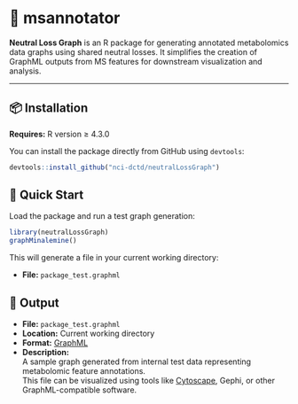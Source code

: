 # 🧪 msannotator

**Neutral Loss Graph** is an R package for generating annotated metabolomics data graphs using shared neutral losses. It simplifies the creation of GraphML outputs from MS features for downstream visualization and analysis.

---

## 📦 Installation

**Requires:** R version ≥ 4.3.0

You can install the package directly from GitHub using `devtools`:

```r
devtools::install_github("nci-dctd/neutralLossGraph")
```

## 🚀 Quick Start

Load the package and run a test graph generation:

```r
library(neutralLossGraph)
graphMinalemine()
```

This will generate a file in your current working directory:

- **File:** `package_test.graphml`

## 📁 Output

- **File:** `package_test.graphml`  
- **Location:** Current working directory  
- **Format:** [GraphML](https://en.wikipedia.org/wiki/GraphML)  
- **Description:**  
  A sample graph generated from internal test data representing metabolomic feature annotations.  
  This file can be visualized using tools like [Cytoscape](https://cytoscape.org/), Gephi, or other GraphML-compatible software.
